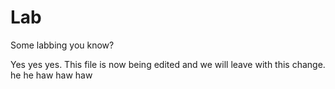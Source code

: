 # Lab
Some labbing you know?

Yes yes yes. This file is now being edited and we will leave with this change.
he he haw haw haw
